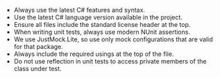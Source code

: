 - Always use the latest C# features and syntax.
- Use the latest C# language version available in the project.
- Ensure all files include the standard license header at the top.
- When writing unit tests, always use modern NUnit assertions.
- We use JustMock.Lite, so use only mock configurations that are valid for that package.
- Always include the required usings at the top of the file.
- Do not use reflection in unit tests to access private members of the class under test.
